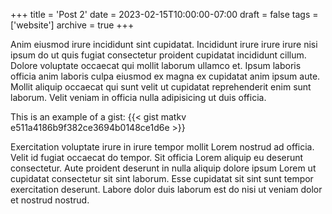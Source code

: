 +++
title = 'Post 2'
date = 2023-02-15T10:00:00-07:00
draft = false
tags = ['website']
archive = true
+++

Anim eiusmod irure incididunt sint cupidatat. Incididunt irure irure irure nisi ipsum do ut quis fugiat consectetur proident cupidatat incididunt cillum. Dolore voluptate occaecat qui mollit laborum ullamco et. Ipsum laboris officia anim laboris culpa eiusmod ex magna ex cupidatat anim ipsum aute. Mollit aliquip occaecat qui sunt velit ut cupidatat reprehenderit enim sunt laborum. Velit veniam in officia nulla adipisicing ut duis officia.

This is an example of a gist:
{{< gist matkv e511a4186b9f382ce3694b0148ce1d6e >}}


Exercitation voluptate irure in irure tempor mollit Lorem nostrud ad officia. Velit id fugiat occaecat do tempor. Sit officia Lorem aliquip eu deserunt consectetur. Aute proident deserunt in nulla aliquip dolore ipsum Lorem ut cupidatat consectetur sit sint laborum. Esse cupidatat sit sint sunt tempor exercitation deserunt. Labore dolor duis laborum est do nisi ut veniam dolor et nostrud nostrud.

